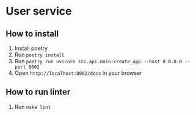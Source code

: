 # User service

## How to install

1) Install poetry
2) Run `poetry install`
3) Run `poetry run uvicorn src.api.main:create_app --host 0.0.0.0 --port 8002`
4) Open `http://localhost:8002/docs` in your browser

## How to run linter

1) Run `make lint`